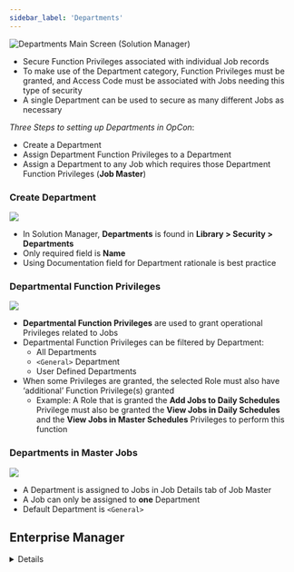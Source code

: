 ```yaml
---
sidebar_label: 'Departments'
---
```


![Departments Main Screen (Solution Manager)](../static/imgbasic/department-main-screen.png)

* Secure Function Privileges associated with individual Job records
* To make use of the Department category, Function Privileges must be granted, and Access Code must be associated with Jobs needing this type of security 
* A single Department can be used to secure as many different Jobs as necessary

_Three Steps to setting up Departments in OpCon_:  

* Create a Department
* Assign Department Function Privileges to a Department 
* Assign a Department to any Job which requires those Department Function Privileges (**Job Master**)

### Create Department

![](../static/imgbasic/Add_Departments.png)

* In Solution Manager, **Departments** is found in **Library > Security > Departments**
* Only required field is **Name**  
* Using Documentation field for Department rationale is best practice

### Departmental Function Privileges

![](../static/imgbasic/GrantDepartmentPrivs.png)

* **Departmental Function Privileges** are used to grant operational Privileges related to Jobs
* Departmental Function Privileges can be filtered by Department:
    * All Departments
    * ```<General>``` Department
    * User Defined Departments
* When some Privileges are granted, the selected Role must also have ‘additional’ Function Privilege(s) granted
    * Example: A Role that is granted the **Add Jobs to Daily Schedules** Privilege must also be granted the **View Jobs in Daily Schedules** and the  **View Jobs in Master Schedules** Privileges to perform this function

### Departments in Master Jobs

![](../static/imgbasic/Department_Master.png)

* A Department is assigned to Jobs in Job Details tab of Job Master
* A Job can only be assigned to **one** Department
* Default Department is ```<General>```



## Enterprise Manager

<details>

* In Enterprise Manager, **Departments** is found in **Security > Departments**

#### Create or Select a Department

![](../static/imgbasic/307.png)

#### Department Privileges

![](../static/imgbasic/308.png)

#### Department in Job Master

![](../static/imgbasic/309.png)

</details>